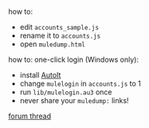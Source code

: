 how to:

* edit `accounts_sample.js`
* rename it to `accounts.js`
* open `muledump.html`

how to: one-click login (Windows only):

* install [AutoIt](http://www.autoitscript.com/site/autoit/downloads/)
* change `mulelogin` in `accounts.js` to 1
* run `lib/mulelogin.au3` once
* never share your `muledump:` links!

[forum thread](forums.wildshadow.com/node/10216)
